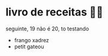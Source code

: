 # livro de receitas :man_cook:

seguinte, 19 não é 20, to testando 

- frango xadrez
- petit gateou
